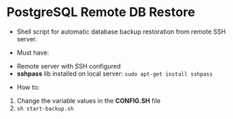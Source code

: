 # PostgreSQL Remote DB Restore
- Shell script for automatic database backup restoration from remote SSH server.

* Must have:
- Remote server with SSH configured
- **sshpass** lib installed on local server: ```sudo apt-get install sshpass```

* How to:
1. Change the variable values in the **CONFIG.SH** file
2. ```sh start-backup.sh```
